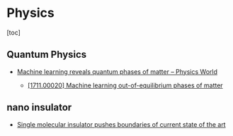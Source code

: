 # Physics

[toc]
<!-- toc --> 


## Quantum Physics


- [Machine learning reveals quantum phases of matter – Physics World](https://physicsworld.com/a/machine-learning-reveals-quantum-phases-of-matter/)

    - [[1711.00020] Machine learning out-of-equilibrium phases of matter](https://arxiv.org/abs/1711.00020)


## nano insulator

- [Single molecular insulator pushes boundaries of current state of the art](https://phys.org/news/2018-06-molecular-insulator-boundaries-current-state.html)

